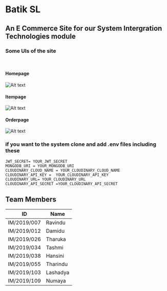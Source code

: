 # Batik SL 
## An E Commerce Site for our System Intergration Technologies module

### Some UIs of the site
<br/>

#### Homepage
<img src="https://res.cloudinary.com/dfvhftecz/image/upload/v1691320141/Screenshot_2023-08-06_163719_vv7rju.png" alt="Alt text" title="Optional title" style="max-width: 500px; max-height: 300px;">


<br/>

#### Itempage
<img src="https://res.cloudinary.com/dfvhftecz/image/upload/v1691320140/Screenshot_2023-08-06_163756_i1gjzm.png" alt="Alt text" title="Optional title">

<br/>

#### Orderpage
<img src="https://res.cloudinary.com/dfvhftecz/image/upload/v1691320140/Screenshot_2023-08-06_163830_fcuvxr.png" alt="Alt text" title="Optional title">


### if you want to the system clone and add .env files including these

```
JWT_SECRET= YOUR_JWT_SECRET
MONGODB_URI = YOUR_MONGODB_URI
CLOUDINARY_CLOUD_NAME = YOUR_CLOUDINARY_CLOUD_NAME
CLOUDINARY_API_KEY =  YOUR_CLOUDINARY_API_KEY
CLOUDINARY_URL= YOUR_CLOUDINARY_URL
CLOUDINARY_API_SECRET =YOUR_CLOUDINARY_API_SECRET
```


## Team Members

| ID        | Name     |
|-----------|----------|
| IM/2019/007 | Ravindu  |
| IM/2019/012 | Damidu   |
| IM/2019/026 | Tharuka  |
| IM/2019/034 | Tashmi   |
| IM/2019/038 | Hansini  |
| IM/2019/055 | Tharindu |
| IM/2019/103 | Lashadya |
| IM/2019/109 | Numaya   |
